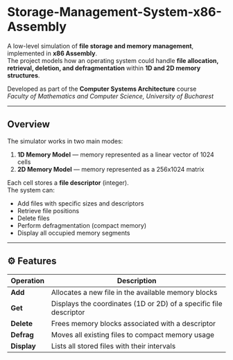 # Storage-Management-System-x86-Assembly


A low-level simulation of **file storage and memory management**, implemented in **x86 Assembly**.  
The project models how an operating system could handle **file allocation, retrieval, deletion, and defragmentation** within **1D and 2D memory structures**.

Developed as part of the **Computer Systems Architecture** course  
*Faculty of Mathematics and Computer Science, University of Bucharest*  

---

## Overview

The simulator works in two main modes:
1. **1D Memory Model** — memory represented as a linear vector of 1024 cells  
2. **2D Memory Model** — memory represented as a 256x1024 matrix  

Each cell stores a **file descriptor** (integer).  
The system can:
- Add files with specific sizes and descriptors  
- Retrieve file positions  
- Delete files  
- Perform defragmentation (compact memory)  
- Display all occupied memory segments  

---

## ⚙️ Features

| Operation | Description |
|------------|-------------|
| **Add** | Allocates a new file in the available memory blocks |
| **Get** | Displays the coordinates (1D or 2D) of a specific file descriptor |
| **Delete** | Frees memory blocks associated with a descriptor |
| **Defrag** | Moves all existing files to compact memory usage |
| **Display** | Lists all stored files with their intervals |
